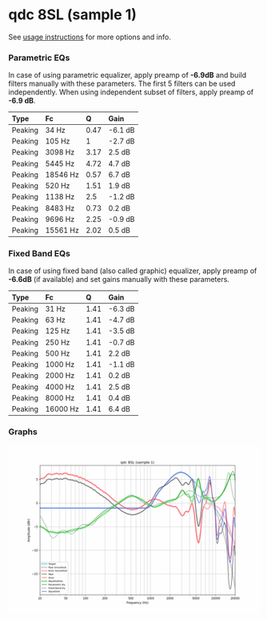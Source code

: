 # qdc 8SL (sample 1)
See [usage instructions](https://github.com/jaakkopasanen/AutoEq#usage) for more options and info.

### Parametric EQs
In case of using parametric equalizer, apply preamp of **-6.9dB** and build filters manually
with these parameters. The first 5 filters can be used independently.
When using independent subset of filters, apply preamp of **-6.9 dB**.

| Type    | Fc       |    Q | Gain    |
|:--------|:---------|:-----|:--------|
| Peaking | 34 Hz    | 0.47 | -6.1 dB |
| Peaking | 105 Hz   | 1    | -2.7 dB |
| Peaking | 3098 Hz  | 3.17 | 2.5 dB  |
| Peaking | 5445 Hz  | 4.72 | 4.7 dB  |
| Peaking | 18546 Hz | 0.57 | 6.7 dB  |
| Peaking | 520 Hz   | 1.51 | 1.9 dB  |
| Peaking | 1138 Hz  | 2.5  | -1.2 dB |
| Peaking | 8483 Hz  | 0.73 | 0.2 dB  |
| Peaking | 9696 Hz  | 2.25 | -0.9 dB |
| Peaking | 15561 Hz | 2.02 | 0.5 dB  |

### Fixed Band EQs
In case of using fixed band (also called graphic) equalizer, apply preamp of **-6.6dB**
(if available) and set gains manually with these parameters.

| Type    | Fc       |    Q | Gain    |
|:--------|:---------|:-----|:--------|
| Peaking | 31 Hz    | 1.41 | -6.3 dB |
| Peaking | 63 Hz    | 1.41 | -4.7 dB |
| Peaking | 125 Hz   | 1.41 | -3.5 dB |
| Peaking | 250 Hz   | 1.41 | -0.7 dB |
| Peaking | 500 Hz   | 1.41 | 2.2 dB  |
| Peaking | 1000 Hz  | 1.41 | -1.1 dB |
| Peaking | 2000 Hz  | 1.41 | 0.2 dB  |
| Peaking | 4000 Hz  | 1.41 | 2.5 dB  |
| Peaking | 8000 Hz  | 1.41 | 0.4 dB  |
| Peaking | 16000 Hz | 1.41 | 6.4 dB  |

### Graphs
![](./qdc%208SL%20(sample%201).png)